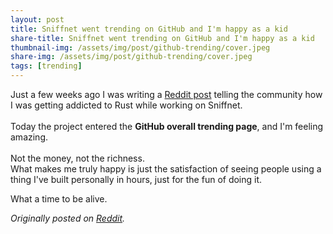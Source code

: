 ```yaml
---
layout: post
title: Sniffnet went trending on GitHub and I'm happy as a kid
share-title: Sniffnet went trending on GitHub and I'm happy as a kid
thumbnail-img: /assets/img/post/github-trending/cover.jpeg
share-img: /assets/img/post/github-trending/cover.jpeg
tags: [trending]
---
```


Just a few weeks ago I was writing a <a target="_blank" href="https://www.reddit.com/r/rust/comments/yftgad/i_am_officially_addicted_to_rust/?utm_source=share&utm_medium=web2x&context=3">Reddit post</a>
telling the community how I was getting addicted to Rust while working on Sniffnet.<br><br>
Today the project entered the **GitHub overall trending page**, and I'm feeling amazing.<br><br>
Not the money, not the richness.<br>
What makes me truly happy is just the satisfaction of seeing people using a thing I've built personally in hours, just for the fun of doing it.

What a time to be alive.

_Originally posted on <a target="_blank" href="https://www.reddit.com/r/rust/comments/z3k6uq/my_rust_opensource_project_went_trending_on/">Reddit</a>._
